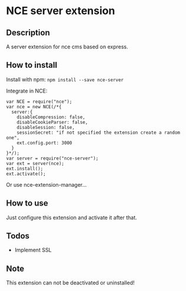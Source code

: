 # NCE server extension
## Description
A server extension for nce cms based on express.

## How to install
Install with npm: `npm install --save nce-server`

Integrate in NCE:

```
var NCE = require("nce");
var nce = new NCE(/*{
  server:{
    disableCompression: false,
    disableCookieParser: false,
    disableSession: false,
    sessionSecret: "if not specified the extension create a random one",
    ext.config.port: 3000
  }
}*/);
var server = require("nce-server");
var ext = server(nce);
ext.install();
ext.activate();
```

Or use nce-extension-manager...

## How to use
Just configure this extension and activate it after that.

## Todos
* Implement SSL

## Note
This extension can not be deactivated or uninstalled!